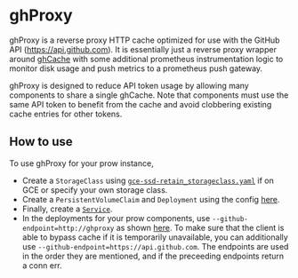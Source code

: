 # ghProxy

ghProxy is a reverse proxy HTTP cache optimized for use with the GitHub API (https://api.github.com).
It is essentially just a reverse proxy wrapper around [ghCache](/ghproxy/ghcache) with some additional prometheus instrumentation logic to monitor disk usage and push metrics to a prometheus push gateway.

ghProxy is designed to reduce API token usage by allowing many components to share a single ghCache. Note that components must use the same API token to benefit from the cache and avoid clobbering existing cache entries for other tokens.

## How to use

To use ghProxy for your prow instance,

- Create a `StorageClass` using [`gce-ssd-retain_storageclass.yaml`](/prow/cluster/gce-ssd-retain_storageclass.yaml)
if on GCE or specify your own storage class.
- Create a `PersistentVolumeClaim` and `Deployment` using the config [here](prow/cluster/ghproxy_deployment.yaml).
- Finally, create a [`Service`](/prow/cluster/ghproxy_service.yaml).
- In the deployments for your prow components, use `--github-endpoint=http://ghproxy` as shown
[here](https://github.com/kubernetes/test-infra/blob/6cd6c2332d493b4d141822cbaa3ffe5806f64825/prow/cluster/hook_deployment.yaml#L43).
To make sure that the client is able to bypass cache if it is temporarily unavailable,
you can additionally use `--github-endpoint=https://api.github.com`. The endpoints are used in the order
they are mentioned, and if the preceeding endpoints return a conn err.
